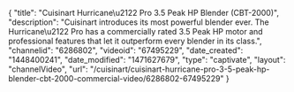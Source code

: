 {
    "title": "Cuisinart Hurricane\u2122 Pro 3.5 Peak HP Blender (CBT-2000)",
    "description": "Cuisinart introduces its most powerful blender ever. The Hurricane\u2122 Pro has a commercially rated 3.5 Peak HP motor and professional features that let it outperform every blender in its class.",
    "channelid": "6286802",
    "videoid": "67495229",
    "date_created": "1448400241",
    "date_modified": "1471627679",
    "type": "captivate",
    "layout": "channelVideo",
    "url": "\/cuisinart\/cuisinart-hurricane-pro-3-5-peak-hp-blender-cbt-2000-commercial-video\/6286802-67495229"
}